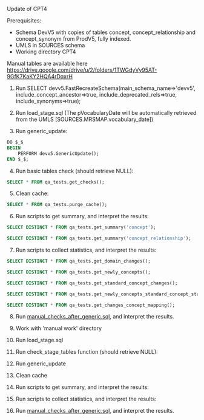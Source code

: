 Update of CPT4

Prerequisites:
- Schema DevV5 with copies of tables concept, concept_relationship and concept_synonym from ProdV5, fully indexed. 
- UMLS in SOURCES schema
- Working directory CPT4

Manual tables are available here https://drive.google.com/drive/u/2/folders/1TWGdyVy95AT-9GfK7KaKY2HQA4rDqxrH

1. Run SELECT devv5.FastRecreateSchema(main_schema_name=>'devv5', include_concept_ancestor=>true, include_deprecated_rels=>true, include_synonyms=>true);

2. Run load_stage.sql (The pVocabularyDate will be automatically retrieved from the UMLS [SOURCES.MRSMAP.vocabulary_date])

3. Run generic_update:
```sql
DO $_$
BEGIN
	PERFORM devv5.GenericUpdate();
END $_$;
```
4. Run basic tables check (should retrieve NULL):
```sql
SELECT * FROM qa_tests.get_checks();
```
5. Clean cache:
```sql
SELECT * FROM qa_tests.purge_cache();
```
6. Run scripts to get summary, and interpret the results:
```sql
SELECT DISTINCT * FROM qa_tests.get_summary('concept');
```
```sql
SELECT DISTINCT * FROM qa_tests.get_summary('concept_relationship');
```
7. Run scripts to collect statistics, and interpret the results:
```sql
SELECT DISTINCT * FROM qa_tests.get_domain_changes();
```
```sql
SELECT DISTINCT * FROM qa_tests.get_newly_concepts();
```
```sql
SELECT DISTINCT * FROM qa_tests.get_standard_concept_changes();
```
```sql
SELECT DISTINCT * FROM qa_tests.get_newly_concepts_standard_concept_status();
```
```sql
SELECT DISTINCT * FROM qa_tests.get_changes_concept_mapping();
```
8. Run [manual_checks_after_generic.sql](https://github.com/OHDSI/Vocabulary-v5.0/blob/master/working/manual_checks_after_generic.sql), and interpret the results.

9. Work with 'manual work' directory

10. Run load_stage.sql

11. Run check_stage_tables function (should retrieve NULL):

12. Run generic_update

13. Clean cache

14. Run scripts to get summary, and interpret the results:

13. Run scripts to collect statistics, and interpret the results:

14. Run [manual_checks_after_generic.sql](https://github.com/OHDSI/Vocabulary-v5.0/blob/master/working/manual_checks_after_generic.sql), and interpret the results.


